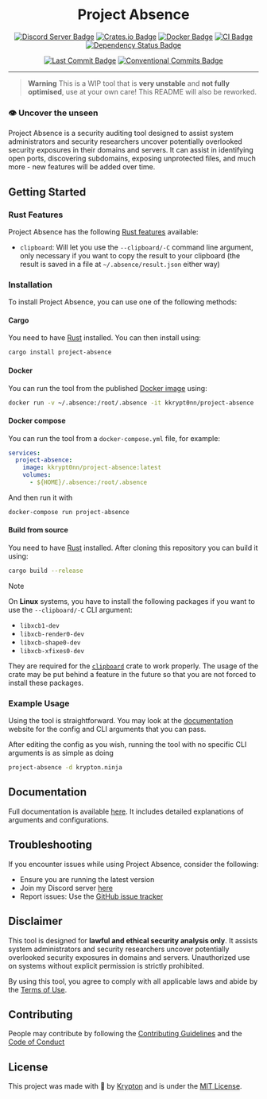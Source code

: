 <div align="center">

# Project Absence

[![Discord Server Badge](https://img.shields.io/discord/1358456011316396295?logo=discord)](https://discord.gg/xj6y5ZaTMr)
[![Crates.io Badge](https://img.shields.io/crates/v/project-absence.svg?color=fe7d37)](https://crates.io/crates/project-absence)
[![Docker Badge](https://img.shields.io/docker/v/kkrypt0nn/project-absence?logo=docker)](https://hub.docker.com/r/kkrypt0nn/project-absence)
[![CI Badge](https://github.com/project-absence/project-absence/actions/workflows/ci.yml/badge.svg)](https://github.com/project-absence/project-absence/actions)
[![Dependency Status Badge](https://deps.rs/repo/github/project-absence/project-absence/status.svg)](https://deps.rs/repo/github/project-absence/project-absence)

[![Last Commit Badge](https://img.shields.io/github/last-commit/project-absence/project-absence)](https://github.com/project-absence/project-absence/commits/main)
[![Conventional Commits Badge](https://img.shields.io/badge/Conventional%20Commits-1.0.0-%23FE5196?logo=conventionalcommits&logoColor=white)](https://conventionalcommits.org/en/v1.0.0/)

</div>

---

> **Warning** This is a WIP tool that is **very unstable** and **not fully optimised**, use at your own care! This README will also be reworked.

### 👁️ Uncover the unseen

Project Absence is a security auditing tool designed to assist system administrators and security researchers uncover potentially overlooked security exposures in their domains and servers. It can assist in identifying open ports, discovering subdomains, exposing unprotected files, and much more - new features will be added over time.

## Getting Started

### Rust Features

Project Absence has the following [Rust features](https://doc.rust-lang.org/cargo/reference/features.html) available:

* `clipboard`: Will let you use the `--clipboard/-C` command line argument, only necessary if you want to copy the result to your clipboard (the result is saved in a file at `~/.absence/result.json` either way)

### Installation

To install Project Absence, you can use one of the following methods:

#### Cargo

You need to have [Rust](https://rustup.rs) installed. You can then install using:

```bash
cargo install project-absence
```

#### Docker

You can run the tool from the published [Docker image](https://hub.docker.com/r/kkrypt0nn/project-absence) using:

```bash
docker run -v ~/.absence:/root/.absence -it kkrypt0nn/project-absence
```

#### Docker compose

You can run the tool from a `docker-compose.yml` file, for example:

```yml
services:
  project-absence:
    image: kkrypt0nn/project-absence:latest
    volumes:
      - ${HOME}/.absence:/root/.absence
```

And then run it with

```bash
docker-compose run project-absence
```

#### Build from source

You need to have [Rust](https://rustup.rs) installed. After cloning this repository you can build it using:

```bash
cargo build --release
```

> [!NOTE]
> On **Linux** systems, you have to install the following packages if you want to use the `--clipboard/-C` CLI argument:
>
> - `libxcb1-dev`
> - `libxcb-render0-dev`
> - `libxcb-shape0-dev`
> - `libxcb-xfixes0-dev`
>
> They are required for the [`clipboard`](https://crates.io/crates/clipboard) crate to work properly. The usage of the crate may be put behind a feature in the future so that you are not forced to install these packages.

### Example Usage

Using the tool is straightforward. You may look at the [documentation](https://absence.krypton.ninja/docs/) website for the config and CLI arguments that you can pass.

After editing the config as you wish, running the tool with no specific CLI arguments is as simple as doing

```bash
project-absence -d krypton.ninja
```

## Documentation

Full documentation is available [here](https://absence.krypton.ninja/docs/). It includes detailed explanations of arguments and configurations.

## Troubleshooting

If you encounter issues while using Project Absence, consider the following:

- Ensure you are running the latest version
- Join my Discord server [here](https://discord.gg/xj6y5ZaTMr)
- Report issues: Use the [GitHub issue tracker](https://github.com/project-absence/project-absence/issues)

## Disclaimer

This tool is designed for **lawful and ethical security analysis only**. It assists system administrators and security researchers uncover potentially overlooked security exposures in domains and servers. Unauthorized use on systems without explicit permission is strictly prohibited.

By using this tool, you agree to comply with all applicable laws and abide by the [Terms of Use](https://github.com/project-absence/.github/blob/main/TERMS_OF_USE.md).

## Contributing

People may contribute by following the [Contributing Guidelines](https://github.com/project-absence/.github/blob/main/CONTRIBUTING.md) and
the [Code of Conduct](https://github.com/project-absence/.github/blob/main/CODE_OF_CONDUCT.md)

## License

This project was made with 💜 by [Krypton](https://github.com/kkrypt0nn) and is under the [MIT License](./LICENSE.md).
